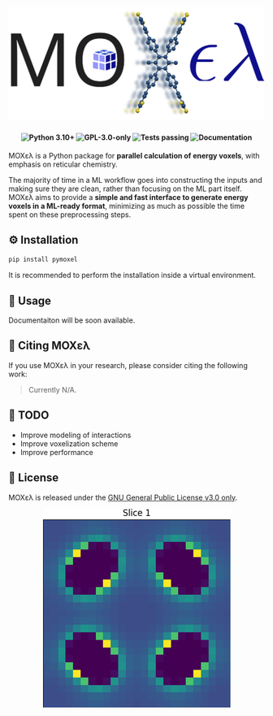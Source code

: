 <h1 align="center">
  <img src="https://github.com/adosar/moxel/blob/master/docs/source/images/moxel_logo.svg"/>
</h1>

<h4 align="center">
  
![Python 3.10+](https://img.shields.io/badge/Python-3.10%2B-blue?logo=python&logoColor=yellow&label=Python&labelColor=black&color=blue&link=https%3A%2F%2Fwww.python.org%2Fdownloads%2F)
![GPL-3.0-only](https://img.shields.io/badge/GPL--3.0--only-gold?label=License&labelColor=black)
![Tests passing](https://img.shields.io/badge/passing-green?logo=github&label=Tests&labelColor=black)
![Documentation](https://img.shields.io/badge/latest-green?logo=readthedocs&logoColor=white&label=Docs&labelColor=black)

</h4>

MOXελ is a Python package for **parallel calculation of energy voxels**, with
emphasis on reticular chemistry.

The majority of time in a ML workflow goes into constructing the inputs and
making sure they are clean, rather than focusing on the ML part itself. MOXελ
aims to provide a **simple and fast interface to generate energy voxels in a
ML-ready format**, minimizing as much as possible the time spent on these
preprocessing steps.

## ⚙️  Installation
```sh
pip install pymoxel
```
It is recommended to perform the installation inside a virtual environment.

## 📖 Usage
Documentaiton will be soon available. 

## 📰 Citing MOXελ
If you use ΜΟΧελ in your research, please consider citing the following work:
> Currently N/A.

## 📇 TODO
* Improve modeling of interactions
* Improve voxelization scheme
* Improve performance

## 📑 License
MOXελ is released under the [GNU General Public License v3.0 only](https://spdx.org/licenses/GPL-3.0-only.html).

<p width="50%" align="center">
  <img src="https://github.com/adosar/moxel/blob/master/docs/source/images/voxels.gif"/>
</p>

